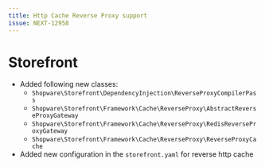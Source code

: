 ```yaml
---
title: Http Cache Reverse Proxy support
issue: NEXT-12958
---
```


# Storefront

* Added following new classes:
    * `Shopware\Storefront\DependencyInjection\ReverseProxyCompilerPass`
    * `Shopware\Storefront\Framework\Cache\ReverseProxy\AbstractReverseProxyGateway`
    * `Shopware\Storefront\Framework\Cache\ReverseProxy\RedisReverseProxyGateway`
    * `Shopware\Storefront\Framework\Cache\ReverseProxy\ReverseProxyCache`
* Added new configuration in the `storefront.yaml` for reverse http cache
